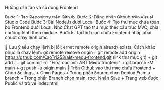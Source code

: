 Hướng dẫn tạo và sử dụng Frontend

Bước 1: Tạo Repository trên Github.
Bước 2: Đăng nhập Github trên Visual Studio Code
Bước 3: Cài NodeJs dưới Local.
Bước 4: Tạo thư mục chứa toàn bộ Frontend dưới Local. Nhờ Chat GPT tạo thư mục theo cấu trúc MVC, chia chương trình theo module.
Bước 5: Tại thư mục chứa Frontend nhấp phải chuột chạy lệnh cmd: 

📌  Lưu ý nếu chạy lệnh bị lỗi: error: remote origin already exists. Cách khắc phục là chạy lệnh: git remote remove origin
    + git remote add origin https://github.com/CaoTri253/abt-medu-frontend.git (link thư mục git)
    + git add .
    + git commit -m "First commit: ABT Medu frontend"
    + git branch -M main
    + git push -u origin main
📌 Trên Github vào thư mục chứa Frontend 
    + Chọn Settings, 
    + Chọn Pages
    + Trong phần Source chọn Deploy From a branch
    + Trong phần Branch chọn main, root. Nhấn Save
    + Trang web được Public và trỏ về index.html
